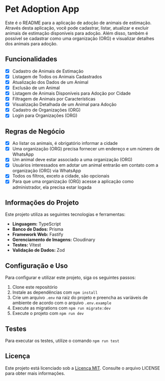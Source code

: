 # Pet Adoption App

Este é o README para a aplicação de adoção de animais de estimação. Através desta aplicação, você pode cadastrar, listar, atualizar e excluir animais de estimação disponíveis para adoção. Além disso, também é possível se cadastrar como uma organização (ORG) e visualizar detalhes dos animais para adoção.

## Funcionalidades

- [x] Cadastro de Animais de Estimação
- [x] Listagem de Todos os Animais Cadastrados
- [x] Atualização dos Dados de um Animal
- [x] Exclusão de um Animal
- [x] Listagem de Animais Disponíveis para Adoção por Cidade
- [x] Filtragem de Animais por Características
- [x] Visualização Detalhada de um Animal para Adoção
- [x] Cadastro de Organizações (ORG)
- [x] Login para Organizações (ORG)

## Regras de Negócio

- [x] Ao listar os animais, é obrigatório informar a cidade
- [x] Uma organização (ORG) precisa fornecer um endereço e um número de WhatsApp
- [x] Um animal deve estar associado a uma organização (ORG)
- [x] Usuários interessados em adotar um animal entrarão em contato com a organização (ORG) via WhatsApp
- [x] Todos os filtros, exceto a cidade, são opcionais
- [x] Para que uma organização (ORG) acesse a aplicação como administrador, ela precisa estar logada

## Informações do Projeto

Este projeto utiliza as seguintes tecnologias e ferramentas:

- **Linguagem:** TypeScript
- **Banco de Dados:** Prisma
- **Framework Web:** Fastify
- **Gerenciamento de Imagens:** Cloudinary
- **Testes:** Vitest
- **Validação de Dados:** Zod

## Configuração e Uso

Para configurar e utilizar este projeto, siga os seguintes passos:

1. Clone este repositório
2. Instale as dependências com `npm install`
3. Crie um arquivo `.env` na raiz do projeto e preencha as variáveis de ambiente de acordo com o arquivo `.env.example`
4. Execute as migrations com `npm run migrate:dev`
5. Execute o projeto com `npm run dev`

## Testes

Para executar os testes, utilize o comando `npm run test`

## Licença

Este projeto está licenciado sob a [Licença MIT](LICENSE). Consulte o arquivo LICENSE para obter mais informações.